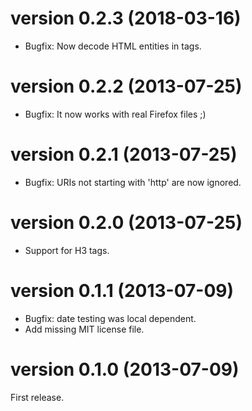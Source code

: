 version 0.2.3  (2018-03-16)
===========================

* Bugfix: Now decode HTML entities in tags.

version 0.2.2  (2013-07-25)
===========================

* Bugfix: It now works with real Firefox files ;)


version 0.2.1  (2013-07-25)
===========================

* Bugfix: URIs not starting with 'http' are now ignored.


version 0.2.0  (2013-07-25)
===========================

* Support for H3 tags.


version 0.1.1  (2013-07-09)
===========================

* Bugfix: date testing was local dependent.
* Add missing MIT license file.


version 0.1.0  (2013-07-09)
===========================

First release.
